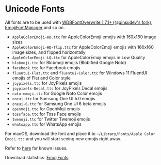 # Unicode Fonts

All fonts are to be used with [WDBFontOverwrite 1.7.1+ (@ginsudev's fork)](https://github.com/ginsudev/WDBFontOverwrite/releases), [EmojiFontManager](https://www.ios-repo-updates.com/repository/poomsmart/package/com.ps.emojifontmanager) and so on.

- `AppleColorEmoji-HD.ttc` for AppleColorEmoji emojis with 160x160 image sizes
- `AppleColorEmoji-HD-flip.ttc` for AppleColorEmoji emojis with 160x160 image sizes, and flipped horizontally
- `AppleColorEmoji-LQ.ttc` for AppleColorEmoji emojis in Low Quality
- `blobmoji.ttc` for Blobmoji emojis (Blobified Google Noto)
- `facebook.ttc` for Facebook emojis
- `fluentui-Flat.ttc` and `fluentui-Color.ttc` for Windows 11 FluentUI emojis of Flat and Color style
- `joypixels.ttc` for JoyPixels emojis
- `joypixels-Decal.ttc` for JoyPixels Decal emojis
- `noto-emoji.ttc` for Google Noto Color emojis
- `oneui.ttc` for Samsung One UI 5.0 emojis
- `oneui-6.ttc` for Samsung One UI 6 beta emojis
- `openmoji.ttc` for OpenMoji emojis
- `tossface.ttc` for Toss Face emojis
- `twemoji.ttc` for Twitter Twemoji emojis
- `whatsapp.ttc` for WhatsApp emojis

For macOS, download the font and place it to `~/Library/Fonts/Apple Color Emoji.ttc` and you will start seeing new emojis right away.

Refer to [here](https://github.com/PoomSmart/EmojiFonts/blob/main/CAVEATS.md) for known issues.

Download statistics: [EmojiFonts](https://tooomm.github.io/github-release-stats/?username=PoomSmart&repository=EmojiFonts)
